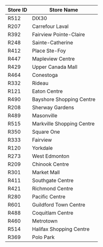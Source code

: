 |Store ID|Store Name                   |
|--------|-----------------------------|
|R512    |DIX30                        |
|R207    |Carrefour Laval              |
|R392    |Fairview Pointe-Claire       |
|R248    |Sainte-Catherine             |
|R412    |Place Ste-Foy                |
|R447    |Mapleview Centre             |
|R429    |Upper Canada Mall            |
|R464    |Conestoga                    |
|R332    |Rideau                       |
|R121    |Eaton Centre                 |
|R490    |Bayshore Shopping Centre     |
|R208    |Sherway Gardens              |
|R489    |Masonville                   |
|R515    |Markville Shopping Centre    |
|R350    |Square One                   |
|R333    |Fairview                     |
|R120    |Yorkdale                     |
|R273    |West Edmonton                |
|R209    |Chinook Centre               |
|R301    |Market Mall                  |
|R411    |Southgate Centre             |
|R421    |Richmond Centre              |
|R280    |Pacific Centre               |
|R601    |Guildford Town Centre        |
|R488    |Coquitlam Centre             |
|R460    |Metrotown                    |
|R514    |Halifax Shopping Centre      |
|R369    |Polo Park                    |

